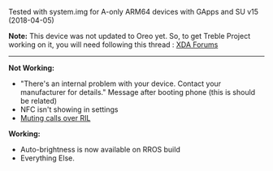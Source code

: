 Tested with system.img for A-only ARM64 devices with GApps and SU v15 (2018-04-05)

**Note:** This device was not updated to Oreo yet. 
So, to get Treble Project working on it, you will need following this thread : [XDA Forums](https://forum.xda-developers.com/p8lite/p8-lite-2017-discussion/guide-holy-emui8-treble-rom-pra-lx1-t3773216)

***
**Not Working:**

- "There's an internal problem with your device. Contact your manufacturer for details." Message after booting 
  phone (this is should be related)
- NFC isn't showing in settings
- [Muting calls over RIL](https://pastebin.com/c76HWXwS) 

**Working:**
- Auto-brightness is now available on RROS build
- Everything Else.